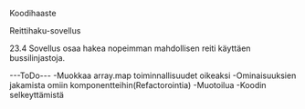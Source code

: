 Koodihaaste

Reittihaku-sovellus

23.4 Sovellus osaa hakea nopeimman mahdollisen reiti käyttäen bussilinjastoja.

---ToDo---
-Muokkaa array.map toiminnallisuudet oikeaksi
-Ominaisuuksien jakamista omiin komponentteihin(Refactorointia)
-Muotoilua
-Koodin selkeyttämistä